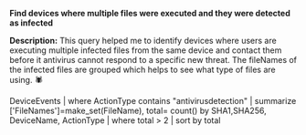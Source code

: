 **Find devices where multiple files were executed and they were detected as infected**

**Description:** This query helped me to identify devices where users are executing multiple infected files from the 
same device and contact them before it antivirus cannot respond to a specific new threat. The fileNames of the infected
files are grouped which helps to see what type of files are using. 🕷 

DeviceEvents
| where ActionType contains "antivirusdetection"
| summarize ['FileNames']=make_set(FileName), total= count() by SHA1,SHA256, DeviceName, ActionType
| where total > 2
| sort by total
